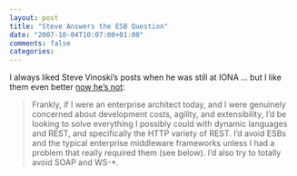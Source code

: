 ```yaml
---
layout: post
title: "Steve Answers the ESB Question"
date: "2007-10-04T10:07:00+01:00"
comments: false
categories: 
---
```


<p>I always liked Steve Vinoski&#8217;s posts when he was still at IONA &#8230; but I like them even better <a href="http://steve.vinoski.net/blog/2007/10/04/the-esb-question/">now he&#8217;s not</a>:</p>

<blockquote>
<p>Frankly, if I were an enterprise architect today, and I were genuinely concerned about development costs, agility, and extensibility, I’d be looking to solve everything I possibly could with dynamic languages and REST, and specifically the HTTP variety of REST. I’d avoid ESBs and the typical enterprise middleware frameworks unless I had a problem that really required them (see below). I’d also try to totally avoid SOAP and WS-*.</p>
</blockquote>


